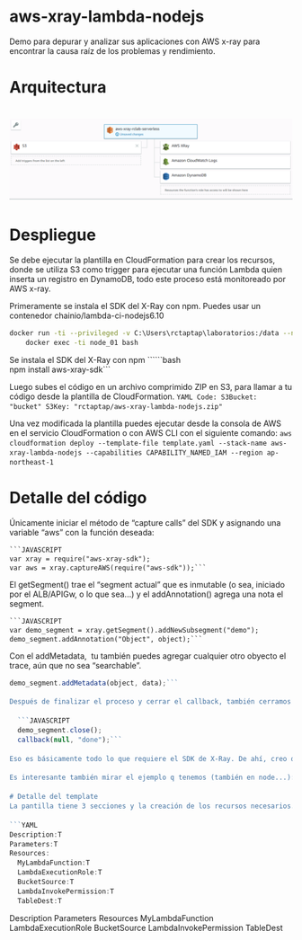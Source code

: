 # aws-xray-lambda-nodejs
Demo para depurar y analizar sus aplicaciones con AWS x-ray para encontrar la causa raíz de los problemas y rendimiento.

# Arquitectura
# ![Logo](aws-xray-lambda-nodejs-architecture.png)

# Despliegue
Se debe ejecutar la plantilla en CloudFormation para crear los recursos, donde se utiliza S3 como trigger para ejecutar una función Lambda quien inserta un registro en DynamoDB, todo este proceso está monitoreado por AWS x-ray.

Primeramente se instala el SDK del X-Ray con npm. Puedes usar un contenedor chainio/lambda-ci-nodejs6.10

```bash
docker run -ti --privileged -v C:\Users\rctaptap\laboratorios:/data --name node_01 -d chainio/lambda-ci-nodejs6.10 /bin/bash
    docker exec -ti node_01 bash
```
    
Se instala el SDK del X-Ray con npm
    ``````bash    
    npm install aws-xray-sdk```
    
Luego subes el código en un archivo comprimido ZIP en S3, para llamar a tu código desde la plantilla de CloudFormation.
    ```YAML
      Code:
        S3Bucket: "bucket"
        S3Key: "rctaptap/aws-xray-lambda-nodejs.zip"```
        
Una vez modificada la plantilla puedes ejecutar desde la consola de AWS en el servicio CloudFormation o con AWS CLI con el siguiente comando:
    ```aws cloudformation deploy --template-file template.yaml --stack-name aws-xray-lambda-nodejs --capabilities CAPABILITY_NAMED_IAM --region ap-northeast-1```

# Detalle del código

Únicamente iniciar el método de “capture calls” del SDK y asignando una variable “aws” con la función deseada:

    ```JAVASCRIPT
    var xray = require("aws-xray-sdk");
    var aws = xray.captureAWS(require("aws-sdk"));```

El getSegment() trae el “segment actual” que es inmutable (o sea, iniciado por el ALB/APIGw, o lo que sea...) y el addAnnotation() agrega una nota el segment.

    ```JAVASCRIPT
    var demo_segment = xray.getSegment().addNewSubsegment("demo");
    demo_segment.addAnnotation("Object", object);```

Con el addMetadata,  tu también puedes agregar cualquier otro obyecto el trace, aún que no sea “searchable”.

  ```JAVASCRIPT
  demo_segment.addMetadata(object, data);```
  
Después de finalizar el proceso y cerrar el callback, también cerramos el segment. Debes hacerlo con cualquier segment que sea customizado por vos, mientras los segmentos “inmutables” van a ser cerrados por el propio SDK.

    ```JAVASCRIPT
    demo_segment.close();
    callback(null, "done");```

Eso es básicamente todo lo que requiere el SDK de X-Ray. De ahí, creo que puedes avanzar en hacer testeos.

Es interesante también mirar el ejemplo q tenemos (también en node...): [xray node express sample](https://github.com/aws-samples/eb-node-express-sample/tree/xray)

# Detalle del template
La pantilla tiene 3 secciones y la creación de los recursos necesarios.

```YAML
Description:T
Parameters:T
Resources:
    MyLambdaFunction:T
    LambdaExecutionRole:T
    BucketSource:T
    LambdaInvokePermission:T
    TableDest:T
```    
Description
Parameters
Resources
MyLambdaFunction
LambdaExecutionRole
BucketSource
LambdaInvokePermission
TableDest
